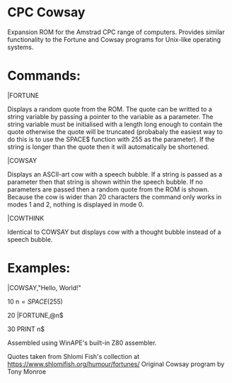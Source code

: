 # CPC Cowsay

Expansion ROM for the Amstrad CPC range of computers. Provides similar functionality to the Fortune and Cowsay programs for Unix-like operating systems.

# Commands:

|FORTUNE
  
Displays a random quote from the ROM. The quote can be writted to a string variable by passing a pointer to the variable as a parameter. The string variable must be initialised with a length long enough to contain the quote otherwise the quote will be truncated (probabaly the easiest way to do this is to use the SPACE$ function with 255 as the parameter). If the string is longer than the quote then it will automatically be shortened.
  
|COWSAY
  
Displays an ASCII-art cow with a speech bubble. If a string is passed as a parameter then that string is shown within the speech bubble. If no parameters are passed then a random quote from the ROM is shown. Because the cow is wider than 20 characters the command only works in modes 1 and 2, nothing is displayed in mode 0.
  
|COWTHINK
  
Identical to COWSAY but displays cow with a thought bubble instead of a speech bubble.
    
# Examples:

|COWSAY,"Hello, World!"

  
10 n$=SPACE$(255)

20 |FORTUNE,@n$

30 PRINT n$

Assembled using WinAPE's built-in Z80 assembler.

Quotes taken from Shlomi Fish's collection at https://www.shlomifish.org/humour/fortunes/
Original Cowsay program by Tony Monroe
